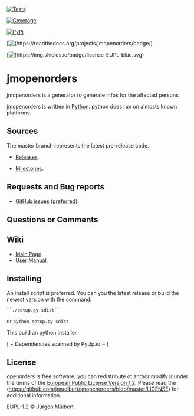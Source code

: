 [![Tests](https://github.com/jmuelbert/jmopenorders/workflows/Tests/badge.svg)](https://github.com/jmuelbert/jmopenorders/actions?workflow=Tests)

[![Coverage](https://codecov.io/gh/jmuelbert/jmopenorders/branch/master/graph/badge,svg)](https://codecov.io/gh/jmuelbert/jmopenorders)

[![PyPi](https://img.shields.io/pypi/v/jmopenorders.svg)](https://pypi.python.org/pypi/jmopenorders/)

[![(https://readthedocs.org/projects/jmopenorders/badge/)](https://jmopenorders.readthedocs.io/)

[![(https://img.shields.io/badge/license-EUPL-blue.svg)](https://joinup.ec.europa.eu/page/eupl-text-11-12)

# jmopenorders

jmopenorders is a generator to generate infos for the affected persons.

jmopenorders is written in [Python](https://www.python.org).
python does run on almosts known platforms.

## Sources

The master branch represents the latest pre-release code.

- [Releases](https://github.com/jmuelbert/jmopenorders/releases).

- [Milestones](https://github.com/jmuelbert/jmopenorders/milestones).

## Requests and Bug reports

- [GitHub issues (preferred)](https://github.com/jmuelbert/jmopenorders/issues).

## Questions or Comments

## Wiki

- [Main Page](https://github.com/jmuelbert/jmopenorders/wiki).
- [User Manual](http://jmuelbert.github.io/jmopenorders/).

## Installing

An install script is preferred. You can you the latest release or build the newest version with the command:

    ``./setup.py sdist``

or
`python setup.py sdist`

This build an python installer

[ ~ Dependencies scanned by PyUp.io ~ ]

## License

openorders is free software; you can redistribute ot and/or modify ir under the terms
of the [European Public License Version 1.2](https://joinup.ec.europa.eu/page/eupl-text-11-12).
Please read the (https://github.com/jmuelbert/jmopenorders/blob/master/LICENSE) for additional information.

EUPL-1.2 © Jürgen Mülbert
